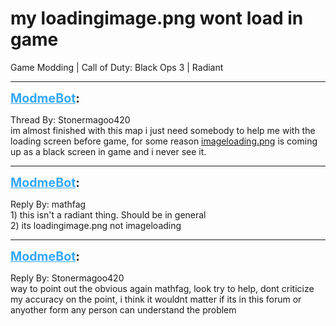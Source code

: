 # my loadingimage.png wont load in game
Game Modding | Call of Duty: Black Ops 3 | Radiant

---
<strong style="font-size: 1.4em;"><span style="text-decoration: underline;text-decoration-color: #34a7f9;"><span style="color:#34a7f9;">ModmeBot</span></span>:</strong>

<p>Thread By: Stonermagoo420<br /> im almost finished with this map i just need somebody to help me with the loading screen before game, for some reason <a href="https://imagebin.ca/v/3cd7c2Mhar1L">imageloading.png</a> is coming up as a black screen in game and i never see it.</p>

---
<strong style="font-size: 1.4em;"><span style="text-decoration: underline;text-decoration-color: #34a7f9;"><span style="color:#34a7f9;">ModmeBot</span></span>:</strong>

<p>Reply By: mathfag<br />1) this isn&#39;t a radiant thing. Should be in general<br />2) its loadingimage.png not imageloading</p>

---
<strong style="font-size: 1.4em;"><span style="text-decoration: underline;text-decoration-color: #34a7f9;"><span style="color:#34a7f9;">ModmeBot</span></span>:</strong>

<p>Reply By: Stonermagoo420<br />way to point out the obvious again mathfag, look try to help, dont criticize my accuracy on the point, i think it wouldnt matter if its in this forum or anyother form any person can understand the problem</p>

